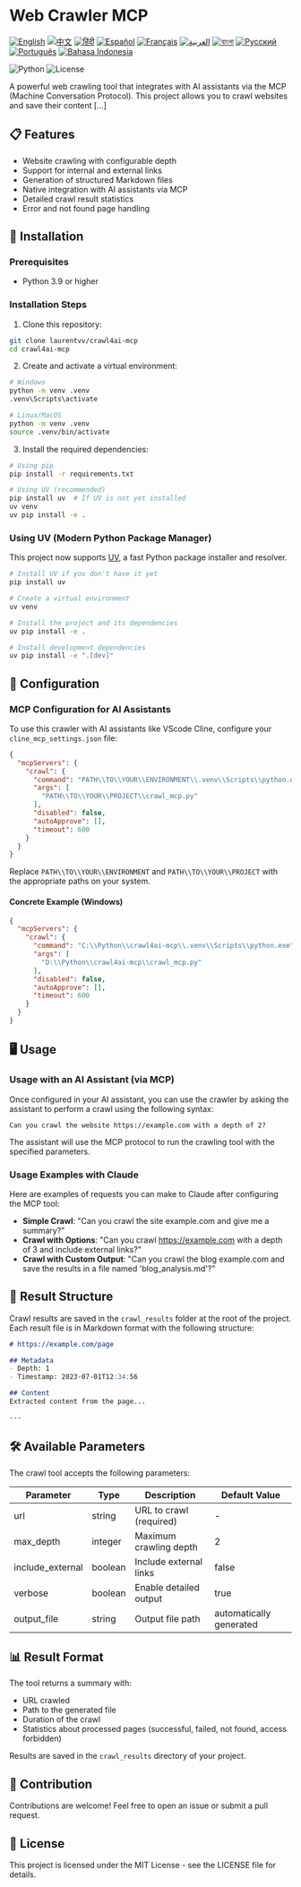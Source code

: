 # Web Crawler MCP

[![English](https://img.shields.io/badge/lang-en-blue.svg)](README.md) [![中文](https://img.shields.io/badge/lang-zh-blue.svg)](lang/README.zh.md) [![हिंदी](https://img.shields.io/badge/lang-hi-blue.svg)](lang/README.hi.md) [![Español](https://img.shields.io/badge/lang-es-blue.svg)](lang/README.es.md) [![Français](https://img.shields.io/badge/lang-fr-blue.svg)](lang/README.fr.md) [![العربية](https://img.shields.io/badge/lang-ar-blue.svg)](lang/README.ar.md) [![বাংলা](https://img.shields.io/badge/lang-bn-blue.svg)](lang/README.bn.md) [![Русский](https://img.shields.io/badge/lang-ru-blue.svg)](lang/README.ru.md) [![Português](https://img.shields.io/badge/lang-pt-blue.svg)](lang/README.pt.md) [![Bahasa Indonesia](https://img.shields.io/badge/lang-id-blue.svg)](lang/README.id.md)

![Python](https://img.shields.io/badge/Python-3.9%2B-blue)
![License](https://img.shields.io/badge/License-MIT-green)

A powerful web crawling tool that integrates with AI assistants via the MCP (Machine Conversation Protocol). This project allows you to crawl websites and save their content [...]

## 📋 Features

- Website crawling with configurable depth
- Support for internal and external links
- Generation of structured Markdown files
- Native integration with AI assistants via MCP
- Detailed crawl result statistics
- Error and not found page handling

## 🚀 Installation

### Prerequisites

- Python 3.9 or higher

### Installation Steps

1. Clone this repository:

```bash
git clone laurentvv/crawl4ai-mcp
cd crawl4ai-mcp
```

2. Create and activate a virtual environment:

```bash
# Windows
python -m venv .venv
.venv\Scripts\activate

# Linux/MacOS
python -m venv .venv
source .venv/bin/activate
```

3. Install the required dependencies:

```bash
# Using pip
pip install -r requirements.txt

# Using UV (recommended)
pip install uv  # If UV is not yet installed
uv venv
uv pip install -e .
```

### Using UV (Modern Python Package Manager)

This project now supports [UV](https://github.com/astral-sh/uv), a fast Python package installer and resolver.

```bash
# Install UV if you don't have it yet
pip install uv

# Create a virtual environment
uv venv

# Install the project and its dependencies
uv pip install -e .

# Install development dependencies
uv pip install -e ".[dev]"
```

## 🔧 Configuration

### MCP Configuration for AI Assistants

To use this crawler with AI assistants like VScode Cline, configure your `cline_mcp_settings.json` file:

```json
{
  "mcpServers": {
    "crawl": {
      "command": "PATH\\TO\\YOUR\\ENVIRONMENT\\.venv\\Scripts\\python.exe",
      "args": [
        "PATH\\TO\\YOUR\\PROJECT\\crawl_mcp.py"
      ],
      "disabled": false,
      "autoApprove": [],
      "timeout": 600
    }
  }
}
```

Replace `PATH\\TO\\YOUR\\ENVIRONMENT` and `PATH\\TO\\YOUR\\PROJECT` with the appropriate paths on your system.

#### Concrete Example (Windows)

```json
{
  "mcpServers": {
    "crawl": {
      "command": "C:\\Python\\crawl4ai-mcp\\.venv\\Scripts\\python.exe",
      "args": [
        "D:\\Python\\crawl4ai-mcp\\crawl_mcp.py"
      ],
      "disabled": false,
      "autoApprove": [],
      "timeout": 600
    }
  }
}
```

## 🖥️ Usage

### Usage with an AI Assistant (via MCP)

Once configured in your AI assistant, you can use the crawler by asking the assistant to perform a crawl using the following syntax:

```
Can you crawl the website https://example.com with a depth of 2?
```

The assistant will use the MCP protocol to run the crawling tool with the specified parameters.

### Usage Examples with Claude

Here are examples of requests you can make to Claude after configuring the MCP tool:

- **Simple Crawl**: "Can you crawl the site example.com and give me a summary?"
- **Crawl with Options**: "Can you crawl https://example.com with a depth of 3 and include external links?"
- **Crawl with Custom Output**: "Can you crawl the blog example.com and save the results in a file named 'blog_analysis.md'?"

## 📁 Result Structure

Crawl results are saved in the `crawl_results` folder at the root of the project. Each result file is in Markdown format with the following structure:

```markdown
# https://example.com/page

## Metadata
- Depth: 1
- Timestamp: 2023-07-01T12:34:56

## Content
Extracted content from the page...

---
```

## 🛠️ Available Parameters

The crawl tool accepts the following parameters:

| Parameter | Type | Description | Default Value |
|-----------|------|-------------|---------------|
| url | string | URL to crawl (required) | - |
| max_depth | integer | Maximum crawling depth | 2 |
| include_external | boolean | Include external links | false |
| verbose | boolean | Enable detailed output | true |
| output_file | string | Output file path | automatically generated |

## 📊 Result Format

The tool returns a summary with:
- URL crawled
- Path to the generated file
- Duration of the crawl
- Statistics about processed pages (successful, failed, not found, access forbidden)

Results are saved in the `crawl_results` directory of your project.

## 🤝 Contribution

Contributions are welcome! Feel free to open an issue or submit a pull request.

## 📄 License

This project is licensed under the MIT License - see the LICENSE file for details.